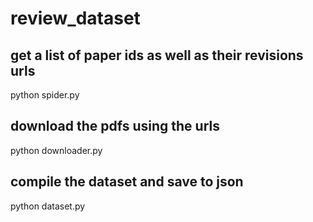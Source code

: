# review_dataset

## get a list of paper ids as well as their revisions urls
python spider.py 

## download the pdfs using the urls 
python downloader.py

## compile the dataset and save to json
python dataset.py
